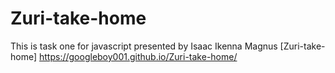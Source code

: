 # Zuri-take-home
This is task one for javascript  presented by Isaac Ikenna Magnus
[Zuri-take-home] https://googleboy001.github.io/Zuri-take-home/
